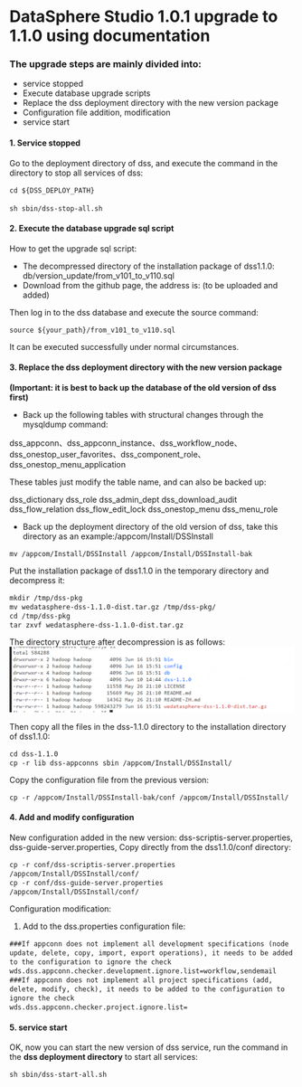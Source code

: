 # DataSphere Studio 1.0.1 upgrade to 1.1.0 using documentation

### The upgrade steps are mainly divided into:
- service stopped
- Execute database upgrade scripts
- Replace the dss deployment directory with the new version package
- Configuration file addition, modification
- service start

#### 1. Service stopped
Go to the deployment directory of dss, and execute the command in the directory to stop all services of dss:
```shell
cd ${DSS_DEPLOY_PATH}

sh sbin/dss-stop-all.sh
````
#### 2. Execute the database upgrade sql script

How to get the upgrade sql script:

- The decompressed directory of the installation package of dss1.1.0: db/version_update/from_v101_to_v110.sql
- Download from the github page, the address is: (to be uploaded and added)

Then log in to the dss database and execute the source command:

```roomsql
source ${your_path}/from_v101_to_v110.sql
```
It can be executed successfully under normal circumstances.

#### 3. Replace the dss deployment directory with the new version package

**(Important: it is best to back up the database of the old version of dss first)**

- Back up the following tables with structural changes through the mysqldump command:

dss_appconn、dss_appconn_instance、dss_workflow_node、dss_onestop_user_favorites、dss_component_role、dss_onestop_menu_application



These tables just modify the table name, and can also be backed up:

dss_dictionary
dss_role
dss_admin_dept
dss_download_audit
dss_flow_relation
dss_flow_edit_lock
dss_onestop_menu
dss_menu_role

- Back up the deployment directory of the old version of dss, take this directory as an example:/appcom/Install/DSSInstall
```shell
mv /appcom/Install/DSSInstall /appcom/Install/DSSInstall-bak
```

Put the installation package of dss1.1.0 in the temporary directory and decompress it:
```shell
mkdir /tmp/dss-pkg
mv wedatasphere-dss-1.1.0-dist.tar.gz /tmp/dss-pkg/
cd /tmp/dss-pkg
tar zxvf wedatasphere-dss-1.1.0-dist.tar.gz
```
The directory structure after decompression is as follows:
![img.png](../Images/Install_and_Deploy/DolphinschedulerAppConn_deployment/img.png)

Then copy all the files in the dss-1.1.0 directory to the installation directory of dss1.1.0:
```shell
cd dss-1.1.0
cp -r lib dss-appconns sbin /appcom/Install/DSSInstall/
```

Copy the configuration file from the previous version:
```shell
cp -r /appcom/Install/DSSInstall-bak/conf /appcom/Install/DSSInstall/
```

#### 4. Add and modify configuration

New configuration added in the new version: dss-scriptis-server.properties, dss-guide-server.properties,
Copy directly from the dss1.1.0/conf directory:

```shell
cp -r conf/dss-scriptis-server.properties /appcom/Install/DSSInstall/conf/
cp -r conf/dss-guide-server.properties /appcom/Install/DSSInstall/conf/
```

Configuration modification:

1. Add to the dss.properties configuration file:
```properties
###If appconn does not implement all development specifications (node update, delete, copy, import, export operations), it needs to be added to the configuration to ignore the check
wds.dss.appconn.checker.development.ignore.list=workflow,sendemail
###If appconn does not implement all project specifications (add, delete, modify, check), it needs to be added to the configuration to ignore the check
wds.dss.appconn.checker.project.ignore.list=
```

#### 5. service start
OK, now you can start the new version of dss service, run the command in the **dss deployment directory** to start all services:

```shell
sh sbin/dss-start-all.sh 
```




